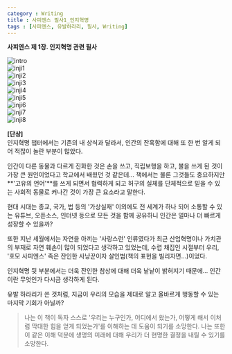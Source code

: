 ```yaml
---
category : Writing
title : 사피엔스 필사1_인지혁명  
tags : [사피엔스, 유발하라리, 필사, Writing]
--- 
```


**사피엔스 제 1장. 인지혁명 관련 필사**    

![intro](/assets/img/sp_intro.jpg)  
![inji1](/assets/img/sp_inji_1.png)  
![inji2](/assets/img/sp_inji_2.jpg)  
![inji3](/assets/img/sp_inji_3.jpg)  
![inji4](/assets/img/sp_inji_4.jpg)  
![inji5](/assets/img/sp_inji_5.jpg)  
![inji6](/assets/img/sp_inji_6.jpg)  
![inji7](/assets/img/sp_inji_7.jpg)  
![inji8](/assets/img/sp_inji_8.jpg)  

**[단상]**  
인지혁명 챕터에서는 기존의 내 상식과 달라서, 인간의 잔혹함에 대해 또 한 번 알게 되어 적잖이 놀란 부분이 많았다.  

인간이 다른 동물과 다르게 진화한 것은 손을 쓰고, 직립보행을 하고, 불을 쓰게 된 것이 가장 큰 원인이었다고 학교에서 배웠던 것 같은데... 책에서는 물론 그것들도 중요하지만 **'고유의 언어'**를 쓰게 되면서 협력하게 되고 허구의 실체를 단체적으로 믿을 수 있는 사회적 동물로 커나간 것이 가장 큰 요소라고 말한다.  

현대 시대는 종교, 국가, 법 등의 '가상실재' 이외에도 전 세계가 하나 되어 소통할 수 있는 유튜브, 오픈소스, 인터넷 등으로 모든 것을 함께 공유하니 인간은 얼마나 더 빠르게 성장할 수 있을까?   


또한 지난 세월에서는 자연을 아끼는 '사랑스런' 인류였다가 최근 산업혁명이나 가치관의 부재로 자연 훼손이 많이 되었다고 생각하고 있었는데, 수렵 채집인 시절부터 우리, '호모 사피엔스' 족은 잔인한 사냥꾼이자 살인범(책의 표현을 빌리자면...)이었다.  

인지혁명 뒷 부분에서는 더욱 잔인한 참상에 대해 더욱 낱낱이 밝혀지기 때문에... 인간이란 무엇인가 다시금 생각하게 된다.  

유발 하라리가 쓴 것처럼, 지금이 우리의 모습을 제대로 알고 올바르게 행동할 수 있는 마지막 기회가 아닐까?

> 나는 이 책이 독자 스스로 '우리는 누구인가, 어디에서 왔는가, 어떻게 해서 이처럼 막대한 힘을 얻게 되었는가'를 이해하는 데 도움이 되기를 소망한다. 나는 또한 이 같은 이해 덕분에 생명의 미래에 대해 우리가 더 현명한 결정을 내릴 수 있기를 소망한다.  